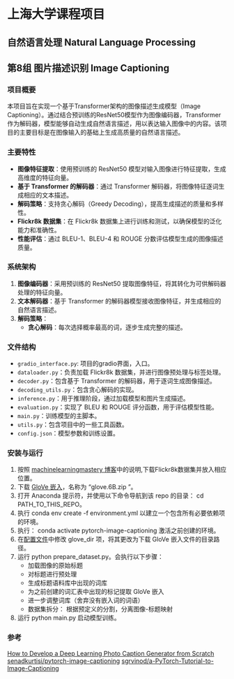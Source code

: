 # 上海大学课程项目

## 自然语言处理 Natural Language Processing

## 第8组 图片描述识别  Image Captioning

### 项目概要

本项目旨在实现一个基于Transformer架构的图像描述生成模型（Image Captioning）。通过结合预训练的ResNet50模型作为图像编码器，Transformer作为解码器，模型能够自动生成自然语言描述，用以表达输入图像中的内容。该项目的主要目标是在图像输入的基础上生成高质量的自然语言描述。

### 主要特性

- **图像特征提取**：使用预训练的 ResNet50 模型对输入图像进行特征提取，生成高维度的特征向量。
- **基于 Transformer 的解码器**：通过 Transformer 解码器，将图像特征逐词生成相应的文本描述。
- **解码策略**：支持贪心解码（Greedy Decoding），提高生成描述的质量和多样性。
- **Flickr8k 数据集**：在 Flickr8k 数据集上进行训练和测试，以确保模型的泛化能力和准确性。
- **性能评估**：通过 BLEU-1、BLEU-4 和 ROUGE 分数评估模型生成的图像描述质量。

### 系统架构

1. **图像编码器**：采用预训练的 ResNet50 提取图像特征，将其转化为可供解码器处理的特征向量。
2. **文本解码器**：基于 Transformer 的解码器模型接收图像特征，并生成相应的自然语言描述。
3. **解码策略**：
   - **贪心解码**：每次选择概率最高的词，逐步生成完整的描述。

### 文件结构

- `gradio_interface.py`: 项目的gradio界面，入口。
- `dataloader.py`：负责加载 Flickr8k 数据集，并进行图像预处理与标签处理。
- `decoder.py`：包含基于 Transformer 的解码器，用于逐词生成图像描述。
- `decoding_utils.py`：包含贪心解码的实现。
- `inference.py`：用于推理阶段，通过加载模型和图片生成描述。
- `evaluation.py`：实现了 BLEU 和 ROUGE 评分函数，用于评估模型性能。
- `main.py`：训练模型的主脚本。
- `utils.py`：包含项目中的一些工具函数。
- `config.json`：模型参数和训练设置。

### 安装与运行

1. 按照 [machinelearningmastery 博客](https://machinelearningmastery.com/develop-a-deep-learning-caption-generation-model-in-python/)中的说明,下载Flickr8k数据集并放入相应位置。
2. 下载 [GloVe 嵌入](https://nlp.stanford.edu/projects/glove/)，名称为 “glove.6B.zip ”。
3. 打开 Anaconda 提示符，并使用以下命令导航到该 repo 的目录： cd PATH_TO_THIS_REPO。
4. 执行 conda env create -f environment.yml 以建立一个包含所有必要依赖项的环境。
5. 执行： conda activate pytorch-image-captioning 激活之前创建的环境。
6. 在[配置文件](https://github.com/sakura0224/Group8-Image-Captioning/blob/main/config.json)中修改 glove_dir 项，将其更改为下载 GloVe 嵌入文件的目录路径。
7. 运行 python prepare_dataset.py。会执行以下步骤：
   - 加载图像的原始标题
   - 对标题进行预处理
   - 生成标题语料库中出现的词库
   - 为之前创建的词汇表中出现的标记提取 GloVe 嵌入
   - 进一步调整词库（舍弃没有嵌入词的词语）
   - 数据集拆分： 根据预定义的分割，分离图像-标题映射
8. 运行 python main.py 启动模型训练。

### 参考

[How to Develop a Deep Learning Photo Caption Generator from Scratch](https://machinelearningmastery.com/develop-a-deep-learning-caption-generation-model-in-python/)
[senadkurtisi/pytorch-image-captioning](https://github.com/senadkurtisi/pytorch-image-captioning)
[sgrvinod/a-PyTorch-Tutorial-to-Image-Captioning](https://github.com/sgrvinod/a-PyTorch-Tutorial-to-Image-Captioning)
